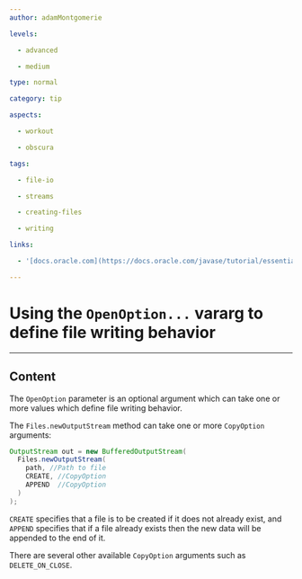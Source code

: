 ```yaml
---
author: adamMontgomerie

levels:

  - advanced

  - medium

type: normal

category: tip

aspects:

  - workout

  - obscura

tags:

  - file-io

  - streams

  - creating-files

  - writing

links:

  - '[docs.oracle.com](https://docs.oracle.com/javase/tutorial/essential/io/file.html){website}'

---
```


# Using the `OpenOption...` vararg to define file writing behavior

---
## Content

The `OpenOption` parameter is an optional argument which can take one or more values which define file writing behavior.

The `Files.newOutputStream` method can take one or more `CopyOption` arguments:
```java
OutputStream out = new BufferedOutputStream(
  Files.newOutputStream(
    path, //Path to file
    CREATE, //CopyOption
    APPEND  //CopyOption
  )
);
```
`CREATE` specifies that a file is to be created if it does not already exist, and `APPEND` specifies that if a file already exists then the new data will be appended to the end of it.

There are several other available `CopyOption` arguments such as `DELETE_ON_CLOSE`.